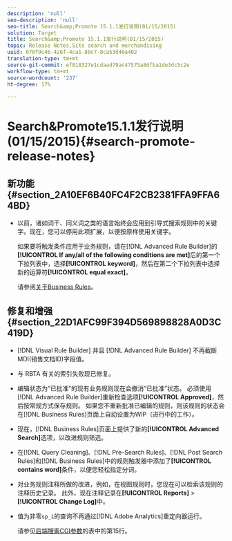 ```yaml
---
description: 'null'
seo-description: 'null'
seo-title: Search&amp;Promote 15.1.1发行说明(01/15/2015)
solution: Target
title: Search&amp;Promote 15.1.1发行说明(01/15/2015)
topic: Release Notes,Site search and merchandising
uuid: 070f9c46-426f-4ca1-80c7-8ca53d40a402
translation-type: tm+mt
source-git-commit: ef818327e1cdaad79ac47575a8dfba1de3dc5c2e
workflow-type: tm+mt
source-wordcount: '237'
ht-degree: 17%

---
```



# Search&amp;Promote15.1.1发行说明(01/15/2015){#search-promote-release-notes}

## 新功能 {#section_2A10EF6B40FC4F2CB2381FFA9FFA64BD}

* 以前，诸如词干、同义词之类的语言始终会应用到引导式搜索规则中的关键字。现在，您可以停用此项扩展，以便按原样使用关键字。

   如果要将触发条件应用于业务规则，请在[!DNL Advanced Rule Builder]的&#x200B;**[!UICONTROL If any/all of the following conditions are met]**&#x200B;后的第一个下拉列表中，选择&#x200B;**[!UICONTROL keyword]**，然后在第二个下拉列表中选择新的运算符&#x200B;**[!UICONTROL equal exact]**。

   请参阅[关于Business Rules](../c-about-rules-menu/c-about-business-rules.md#concept_2A93D76216754D3D8412CDEA00BD26BD)。

## 修复和增强{#section_22D1AFC99F394D569898828A0D3C419D}

* [!DNL Visual Rule Builder] 并且 [!DNL Advanced Rule Builder] 不再截断MDI(销售文档ID)字段值。
* 与 RBTA 有关的索引失败现已修复。
* 编辑状态为“已批准”的现有业务规则现在会撤消“已批准”状态。 必须使用[!DNL Advanced Rule Builder]重新检查选项&#x200B;**[!UICONTROL Approved]**，然后按常规方式保存规则。 如果您不重新批准已编辑的规则，则该规则的状态会在[!DNL Business Rules]页面上自动设置为WIP（进行中的工作）。
* 现在，[!DNL Business Rules]页面上提供了新的&#x200B;**[!UICONTROL Advanced Search]**&#x200B;选项，以改进规则筛选。
* 在[!DNL Query Cleaning]、[!DNL Pre-Search Rules]、[!DNL Post Search Rules]和[!DNL Business Rules]中的规则触发器中添加了&#x200B;**[!UICONTROL contains word]**&#x200B;条件，以便您轻松指定分词。
* 对业务规则注释所做的改进，例如，在视图规则时，您现在可以检索该规则的注释历史记录。 此外，现在注释记录在&#x200B;**[!UICONTROL Reports]** > **[!UICONTROL Change Log]**&#x200B;中。
* 值为非零`sp_i`的查询不再通过[!DNL Adobe Analytics]重定向器运行。

   请参见[后端搜索CGI参数](../c-appendices/c-cgiparameters.md#reference_582E85C3886740C98FE88CA9DF7918E8)的表中的第15行。

